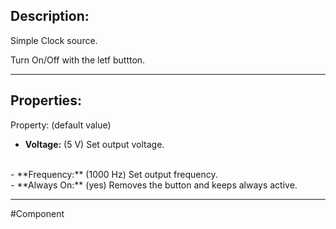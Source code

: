 ## Description:
Simple Clock source.

Turn On/Off with the letf buttton.

---

## Properties:
Property: (default value)

- **Voltage:** (5 V)
   Set output voltage.
<br>
- **Frequency:**  (1000 Hz)
   Set output frequency.
<br>
- **Always On:** (yes)
   Removes the button and keeps always active.

---

#Component